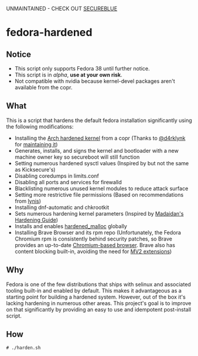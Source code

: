 UNMAINTAINED - CHECK OUT [SECUREBLUE](https://github.com/secureblue/secureblue)


# fedora-hardened

## Notice

- This script only supports Fedora 38 until further notice.
- This script is in *alpha*, **use at your own risk**.
- Not compatible with nvidia because kernel-devel packages aren't available from the copr.

## What

This is a script that hardens the default fedora installation significantly using the following modifications:

- Installing the [Arch hardened kernel](https://github.com/anthraxx/linux-hardened) from a copr (Thanks to [@d4rklynk](https://github.com/d4rklynk) for [maintaining it](https://github.com/d4rklynk/kernel-hardened))
- Generates, installs, and signs the kernel and bootloader with a new machine owner key so secureboot will still function
- Setting numerous hardened sysctl values (Inspired by but not the same as Kicksecure's)
- Disabling coredumps in limits.conf
- Disabling all ports and services for firewalld
- Blacklisting numerous unused kernel modules to reduce attack surface
- Setting more restrictive file permissions (Based on recommendations from [lynis](https://cisofy.com/lynis/))
- Installing dnf-automatic and chkrootkit
- Sets numerous hardening kernel parameters (Inspired by [Madaidan's Hardening Guide](https://madaidans-insecurities.github.io/guides/linux-hardening.html))
- Installs and enables [hardened_malloc](https://github.com/GrapheneOS/hardened_malloc) globally
- Installing Brave Browser and its rpm repo (Unfortunately, the Fedora Chromium rpm is consistently behind security patches, so Brave provides an up-to-date [Chromium-based browser](https://madaidans-insecurities.github.io/firefox-chromium.html). Brave also has content blocking built-in, avoiding the need for [MV2 extensions](https://forums.whonix.org/t/chromium-browser-for-kicksecure-discussions-not-whonix/10388))

## Why

Fedora is one of the few distributions that ships with selinux and associated tooling built-in and enabled by default. This makes it advantageous as a starting point for building a hardened system. However, out of the box it's lacking hardening in numerous other areas. This project's goal is to improve on that significantly by providing an easy to use and idempotent post-install script.

## How

```
# ./harden.sh
```

